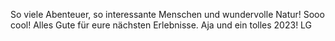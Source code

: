 So viele Abenteuer, so interessante Menschen und wundervolle Natur!
Sooo cool!
Alles Gute für eure nächsten Erlebnisse.
Aja und ein tolles 2023! LG